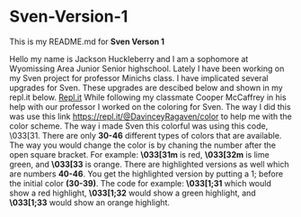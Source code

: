 # Sven-Version-1

This is my README.md for **Sven Verson 1**

Hello my name is Jackson Huckleberry and I am a sophomore at Wyomissing Area Junior Senior highschool. Lately I have been working on my Sven project for professor Minichs class. I have implicated several upgrades for Sven. These upgrades are descibed below and shown in my repl.it below.
[Repl.it](https://repl.it/@JacksonHucklebe/Java-Sven-version-1-1)
While following my classmate Cooper McCaffrey in his help with our professor I worked on the coloring for Sven. The way I did this was use this link https://repl.it/@DavinceyRagaven/color to help me with the color scheme. The way i made Sven this colorful was using this code, \033[31. There are only **30-46** different types of colors that are available. The way you would change the color is by chaning the number after the open square bracket. For example: **\033[31m** is red, **\033[32m** is lime green, and **\033[33** is orange. There are highlighted versions as well which are numbers **40-46**. You get the highlighted version by putting a 1; before the initial color **(30-39)**. The code for example: **\033[1;31** which would show a red highlight, **\033[1;32** would show a green highlight, and **\033[1;33** would show an orange highlight.
